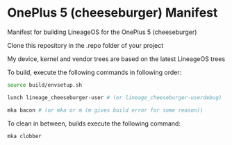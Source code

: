 # OnePlus 5 (cheeseburger) Manifest
Manifest for building LineageOS for the OnePlus 5 (cheeseburger)

Clone this repository in the .repo folder of your project

My device, kernel and vendor trees are based on the latest LineageOS trees

To build, execute the following commands in following order:

```bash
source build/envsetup.sh
```
```bash
lunch lineage_cheeseburger-user # (or lineage_cheeseburger-userdebug)
```
```bash
mka bacon # (or mka or m (m gives build error for some reason))
```

To clean in between, builds execute the following command:

```bash
mka clobber
```

